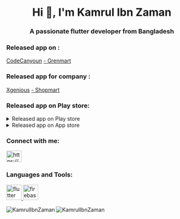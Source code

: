 <h1 align="center">Hi 👋, I'm Kamrul Ibn Zaman</h1>
<h3 align="center">A passionate flutter developer from Bangladesh</h3>

<h3 align="left">Released app on :</h3><a href="https://codecanyon.net/item/grenmart-laravel-ecommerce-shop-flutter-app/40188895">CodeCanyoun</a>
<a href="https://codecanyon.net/item/grenmart-laravel-ecommerce-shop-flutter-app/40188895">- Grenmart</a>


<h3 align="left">Released app for company :</h3><a href="https://xgenious.com">Xgenious</a>
<a href="https://i.postimg.cc/T1tXSSGK/i-Phone-12-Pro-3.webp">- Shopmart</a>

<h3 align="left">Released app on Play store:</h3> 
<p align="left">
<details>
  <summary>Released app on Play store</summary>
  <img src="https://i.postimg.cc/sfwKBygk/314627208-1998699590341332-1190079230480457434-n.jpg" height="150" name="image-name">
  <img src="https://i.postimg.cc/8cKbxdYp/image-11.jpg" height="150" name="image-name">
  <img src="https://i.postimg.cc/XYgCVxzv/image-14.png" height="150" name="image-name">
  <img src="https://i.postimg.cc/FHvS5wGq/image-15.png" height="150" name="image-name">
</details>
  
  <details>
  <summary>Released app on App store</summary>
  <img src="https://i.postimg.cc/m2nwwwMV/325412168-511378201059727-7233546358729569567-n.png"  height="150" name="image-name">
    <p align="left">
<a href="https://apps.apple.com/app/workpeople/id6476810230" target="blank"><img align="center" src="https://i.postimg.cc/m22F1NJC/icon.png" alt="https://www.facebook.com/kamrulibnzaman" height="40" width="40" /></a>
</p>
    <p align="left">
<a href="https://apps.apple.com/us/app/workpeople-pro/id6476810160" target="blank"><img align="center" src="https://i.postimg.cc/Px3Ssr8R/icon.png" alt="https://www.facebook.com/kamrulibnzaman" height="40" width="40" /></a>
</p>
</details>

<h3 align="left">Connect with me:</h3>
<p align="left">
<a href="https://fb.com/kamrulibnzaman" target="blank"><img align="center" src="https://raw.githubusercontent.com/rahuldkjain/github-profile-readme-generator/master/src/images/icons/Social/facebook.svg" alt="https://www.facebook.com/kamrulibnzaman" height="30" width="40" /></a>
</p>

<h3 align="left">Languages and Tools:</h3>
<p align="left"> <a href="https://flutter.dev" target="_blank" rel="noreferrer"> <img src="https://www.vectorlogo.zone/logos/flutterio/flutterio-icon.svg" alt="flutter" width="40" height="40"/> </a> <a href="https://firebase.google.com/" target="_blank" rel="noreferrer"> <img src="https://www.vectorlogo.zone/logos/firebase/firebase-icon.svg" alt="firebase" width="40" height="40"/> </a>  </p>

<p><img align="left" src="https://github-readme-stats.vercel.app/api/top-langs?username=KamrulIbnZaman&show_icons=true&locale=en&layout=compact" alt="KamrulIbnZaman" /></p>

<p><img align="center" src="https://github-readme-streak-stats.herokuapp.com/?user=KamrulIbnZaman&" alt="KamrulIbnZaman" /></p>


